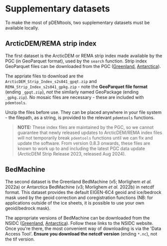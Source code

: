 # Supplementary datasets

To make the most of pDEMtools, two supplementary datasets must be available locally.

## ArcticDEM/REMA strip index

The first dataset is the ArcticDEM or REMA strip index made available by the PGC  (in GeoParquet format), used by the `search` function. Strip index GeoParquet files can be downloaded from the PGC ([Greenland](https://data.pgc.umn.edu/elev/dem/setsm/ArcticDEM/indexes/), [Antarctica](https://data.pgc.umn.edu/elev/dem/setsm/REMA/indexes/)). 

The appriate files to download are the `ArcticDEM_Strip_Index_s2s041_gpqt.zip` and `REMA_Strip_Index_s2s041_gpkg.zip` - note the __GeoParquet file format__ (ending `_gpqt.zip`), *not* the similarly named GeoPackage (ending `_gpkg.zip`). No mosaic files are necessary - these are included with `pdemtools`. 

Unzip the files before use. They can be placed anywhere in your file system - the filepath, as a string, is provided to the relevant `pdemtools` functions.

> __NOTE:__ These index files are maintained by the PGC, so we cannot guarantee that newly released updates to ArcticDEM/REMA index files will not temporarily break `pdemtools` functions until we can fix and update the software. From version 0.8.3 onwards, these files are known to work up to and including the latest PGC data update (ArcticDEM Strip Release 2023, released Aug 2024).

## BedMachine

The second dataset is the Greenland BedMachine (v5; Morlighem _et al._ 2022a) or Antarctica BedMachine (v3; Morlighem _et al._ 2022b) in netcdf format. This dataset provides the default EIGEN-6C4 geoid and ice/bedrock mask used by the geoid correction and coregistration functions (NB: for applications outside of the ice sheets, it is possible to use your own geoid/bedrock mask). 

The appropriate versions of BedMachine can be downloaded from the NSIDC ([Greenland](https://nsidc.org/data/idbmg4/versions/5), [Antarctica](https://nsidc.org/data/nsidc-0756/versions/3)). Follow these links to the NSIDC website. Once you're there, the most convenient way of downloading is via the 'Data Access Tool'. __Ensure you download the netcdf version__ (ending `*.nc`), not the tif version.
